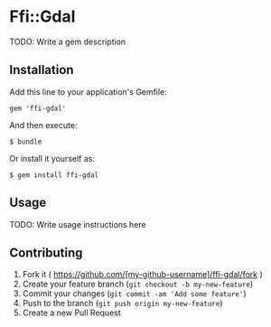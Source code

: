 # Ffi::Gdal

TODO: Write a gem description

## Installation

Add this line to your application's Gemfile:

    gem 'ffi-gdal'

And then execute:

    $ bundle

Or install it yourself as:

    $ gem install ffi-gdal

## Usage

TODO: Write usage instructions here

## Contributing

1. Fork it ( https://github.com/[my-github-username]/ffi-gdal/fork )
2. Create your feature branch (`git checkout -b my-new-feature`)
3. Commit your changes (`git commit -am 'Add some feature'`)
4. Push to the branch (`git push origin my-new-feature`)
5. Create a new Pull Request
